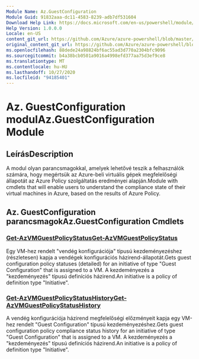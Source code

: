 ```yaml
---
Module Name: Az.GuestConfiguration
Module Guid: 91832aaa-dc11-4583-8239-adb7df531604
Download Help Link: https://docs.microsoft.com/en-us/powershell/module/az.guestconfiguration
Help Version: 1.0.0.0
Locale: en-US
content_git_url: https://github.com/Azure/azure-powershell/blob/master/src/GuestConfiguration/GuestConfiguration/help/Az.GuestConfiguration.md
original_content_git_url: https://github.com/Azure/azure-powershell/blob/master/src/GuestConfiguration/GuestConfiguration/help/Az.GuestConfiguration.md
ms.openlocfilehash: 88dede24a98824bf6ac55ad3d770a2304bfc9096
ms.sourcegitcommit: b4a38bcb0501a9016a4998efd377aa75d3ef9ce8
ms.translationtype: MT
ms.contentlocale: hu-HU
ms.lasthandoff: 10/27/2020
ms.locfileid: "94185401"
---
```

# <span data-ttu-id="1442f-101">Az. GuestConfiguration modul</span><span class="sxs-lookup"><span data-stu-id="1442f-101">Az.GuestConfiguration Module</span></span>
## <span data-ttu-id="1442f-102">Leírás</span><span class="sxs-lookup"><span data-stu-id="1442f-102">Description</span></span>
<span data-ttu-id="1442f-103">A modul olyan parancsmagokkal, amelyek lehetővé teszik a felhasználók számára, hogy megértsük az Azure-beli virtuális gépek megfelelőségi állapotát az Azure Policy szolgáltatás eredményei alapján.</span><span class="sxs-lookup"><span data-stu-id="1442f-103">Module with cmdlets that will enable users to understand the compliance state of their virtual machines in Azure, based on the results of Azure Policy.</span></span>

## <span data-ttu-id="1442f-104">Az. GuestConfiguration parancsmagok</span><span class="sxs-lookup"><span data-stu-id="1442f-104">Az.GuestConfiguration Cmdlets</span></span>
### [<span data-ttu-id="1442f-105">Get-AzVMGuestPolicyStatus</span><span class="sxs-lookup"><span data-stu-id="1442f-105">Get-AzVMGuestPolicyStatus</span></span>](Get-AzVMGuestPolicyStatus.md)
<span data-ttu-id="1442f-106">Egy VM-hez rendelt "vendég konfigurációja" típusú kezdeményezéshez (részletesen) kapja a vendégek konfigurációs házirend-állapotát.</span><span class="sxs-lookup"><span data-stu-id="1442f-106">Gets guest configuration policy statuses (detailed) for an initiative of type "Guest Configuration" that is assigned to a VM.</span></span>
<span data-ttu-id="1442f-107">A kezdeményezés a "kezdeményezés" típusú definíciós házirend.</span><span class="sxs-lookup"><span data-stu-id="1442f-107">An initiative is a policy of definition type "Initiative".</span></span>

### [<span data-ttu-id="1442f-108">Get-AzVMGuestPolicyStatusHistory</span><span class="sxs-lookup"><span data-stu-id="1442f-108">Get-AzVMGuestPolicyStatusHistory</span></span>](Get-AzVMGuestPolicyStatusHistory.md)
<span data-ttu-id="1442f-109">A vendég konfigurációja házirend megfelelőségi előzményeit kapja egy VM-hez rendelt "Guest Configuration" típusú kezdeményezéshez.</span><span class="sxs-lookup"><span data-stu-id="1442f-109">Gets guest configuration policy compliance status history for an initiative of type "Guest Configuration" that is assigned to a VM.</span></span>
<span data-ttu-id="1442f-110">A kezdeményezés a "kezdeményezés" típusú definíciós házirend.</span><span class="sxs-lookup"><span data-stu-id="1442f-110">An initiative is a policy of definition type "Initiative".</span></span>

